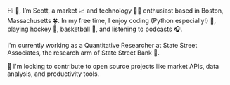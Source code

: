 Hi 👋, I’m Scott, a market 📈 and technology 👨‍💻 enthusiast based in Boston, Massachusetts 🍀. In my free time, I enjoy coding (Python especially!) 🐍, playing hockey 🏒, basketball 🏀, and listening to podcasts 🎧.

I'm currently working as a Quantitative Researcher at State Street Associates, the research arm of State Street Bank 🏦.

👀 I'm looking to contribute to open source projects like market APIs, data analysis, and productivity tools. 

<!---
Scarvy/Scarvy is a ✨ special ✨ repository because its `README.md` (this file) appears on your GitHub profile.
You can click the Preview link to take a look at your changes.
--->
